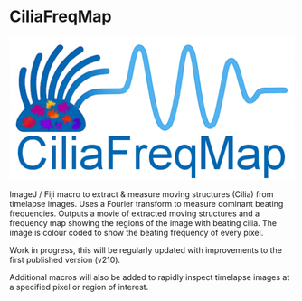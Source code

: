 # CiliaFreqMap

<img src="/Images/CiliaFreqMapLogov01.png">

ImageJ / Fiji macro to extract &amp; measure moving structures (Cilia) from timelapse images. Uses a Fourier transform to measure dominant beating frequencies. Outputs a movie of extracted moving structures and a frequency map showing the regions of the image with beating cilia. The image is colour coded to show the beating frequency of every pixel. 

Work in progress, this will be regularly updated with improvements to the first published version (v210).

Additional macros will also be added to rapidly inspect timelapse images at a specified pixel or region of interest.
